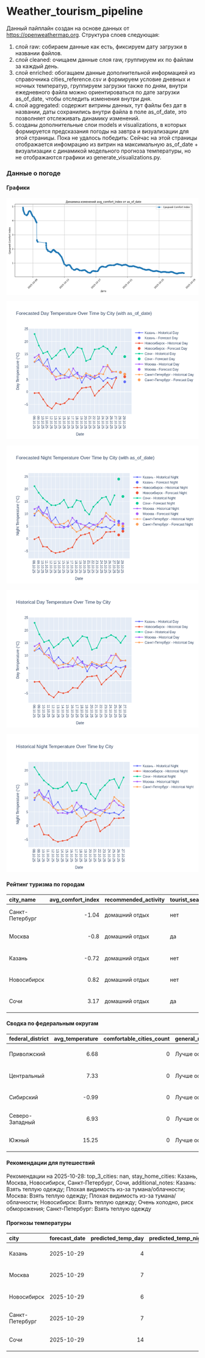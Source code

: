 # Weather_tourism_pipeline
Данный пайплайн создан на основе данных от https://openweathermap.org.
Структура слоев следующая:
  1) слой raw: 
  собираем данные как есть, фиксируем дату загрузки в названии файлов.
  2) слой cleaned:
  очищаем данные слоя raw, группируем их по файлам за каждый день.
  3) слой enriched:
  обогащаем данные дополнительной информацией из справочника cities_reference.csv и формируем условие дневных и ночных температур,
  группируем загрузки также по дням, внутри ежедневного файла можно ориентироваться по дате загрузки as_of_date, чтобы отследить изменения внутри дня.
  4) слой aggregated:
   содержит витрины данных, тут файлы без дат в названии, даты сохранились внутри файла в поле as_of_date, это позволняет отслеживать динамику изменений.
  6) созданы дополнительные слои models и visualizations, в которых формируется предсказания погоды на завтра и визуализации для этой страницы.
  Пока не удалось победить: Сейчас на этой страницы отображается инфомрацию из витрин на максимальную as_of_date + визуализации с динамикой модельного прогноза температуры, 
  но не отображаются графики из generate_visualizations.py.
<!-- WEATHER DATA START -->
### Данные о погоде

#### Графики
![Comfort Index Trend](data/visualizations/comfort_index_trend.png)

![Forecasted Day Temperature](data/visualizations/forecasted_day_temperature.png)

![Forecasted Night Temperature](data/visualizations/forecasted_night_temperature.png)

![Historical Day Temperature](data/visualizations/historical_day_temperature.png)

![Historical Night Temperature](data/visualizations/historical_night_temperature.png)

#### Рейтинг туризма по городам
| city_name       |   avg_comfort_index | recommended_activity   | tourist_season_match   | tourism_season   | tour_recommendation       | as_of_date          |
|:----------------|--------------------:|:-----------------------|:-----------------------|:-----------------|:--------------------------|:--------------------|
| Санкт-Петербург |               -1.04 | домашний отдых         | нет                    | Май-Сентябрь     | домашний отдых вне сезона | 2025-10-28 03:10:00 |
| Москва          |               -0.8  | домашний отдых         | да                     | Круглогодично    | домашний отдых в сезон    | 2025-10-28 03:10:00 |
| Казань          |               -0.72 | домашний отдых         | нет                    | Май-Сентябрь     | домашний отдых вне сезона | 2025-10-28 03:10:00 |
| Новосибирск     |                0.82 | домашний отдых         | нет                    | Июнь-Август      | домашний отдых вне сезона | 2025-10-28 03:10:00 |
| Сочи            |                3.17 | домашний отдых         | да                     | Май-Октябрь      | домашний отдых в сезон    | 2025-10-28 03:10:00 |

#### Сводка по федеральным округам
| federal_district   |   avg_temperature |   comfortable_cities_count | general_recommendation   | as_of_date          |
|:-------------------|------------------:|---------------------------:|:-------------------------|:--------------------|
| Приволжский        |              6.68 |                          0 | Лучше остаться дома      | 2025-10-28 03:10:00 |
| Центральный        |              7.33 |                          0 | Лучше остаться дома      | 2025-10-28 03:10:00 |
| Сибирский          |             -0.99 |                          0 | Лучше остаться дома      | 2025-10-28 03:10:00 |
| Северо-Западный    |              6.93 |                          0 | Лучше остаться дома      | 2025-10-28 03:10:00 |
| Южный              |             15.25 |                          0 | Лучше остаться дома      | 2025-10-28 03:10:00 |

#### Рекомендации для путешествий
Рекомендации на 2025-10-28: top_3_cities: nan, stay_home_cities: Казань, Москва, Новосибирск, Санкт-Петербург, Сочи, additional_notes: Казань: Взять теплую одежду; Плохая видимость из-за тумана/облачности; Москва: Взять теплую одежду; Плохая видимость из-за тумана/облачности; Новосибирск: Взять теплую одежду; Очень холодно, риск обморожения; Санкт-Петербург: Взять теплую одежду

#### Прогнозы температуры
| city            | forecast_date   |   predicted_temp_day |   predicted_temp_night | model_type       | as_of_date          |
|:----------------|:----------------|---------------------:|-----------------------:|:-----------------|:--------------------|
| Казань          | 2025-10-29      |                    4 |                      4 | LinearRegression | 2025-10-28 03:10:44 |
| Москва          | 2025-10-29      |                    7 |                      6 | LinearRegression | 2025-10-28 03:10:44 |
| Новосибирск     | 2025-10-29      |                    6 |                      3 | LinearRegression | 2025-10-28 03:10:44 |
| Санкт-Петербург | 2025-10-29      |                    7 |                      5 | LinearRegression | 2025-10-28 03:10:44 |
| Сочи            | 2025-10-29      |                   14 |                     17 | LinearRegression | 2025-10-28 03:10:44 |


<!-- WEATHER DATA END -->
